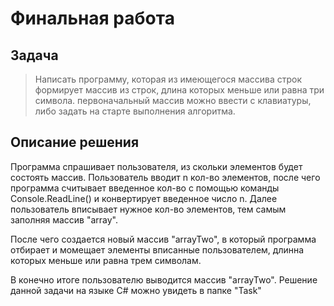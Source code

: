 # Финальная работа
## Задача
> Написать программу, которая из имеющегося массива строк формирует массив из строк, длина которых меньше или равна три символа. первоначальный массив можно ввести с клавиатуры, либо задать на старте выполнения алгоритма. 

## Описание решения
Программа спрашивает пользователя, из скольки элементов будет состоять массив. Пользователь вводит n кол-во элементов, после чего программа считывает введенное кол-во с помощью команды Console.ReadLine() и конвертирует введенное число n. 
Далее пользователь вписывает нужное кол-во элементов, тем самым заполняя массив "array". 

После чего создается новый массив "arrayTwo", в который программа отбирает и момещает элементы вписанные пользователем, длинна которых меньше или равна трем символам. 

В конечно итоге пользователю выводится массив "arrayTwo". Решение данной задачи на языке C# можно увидеть в папке "Task"